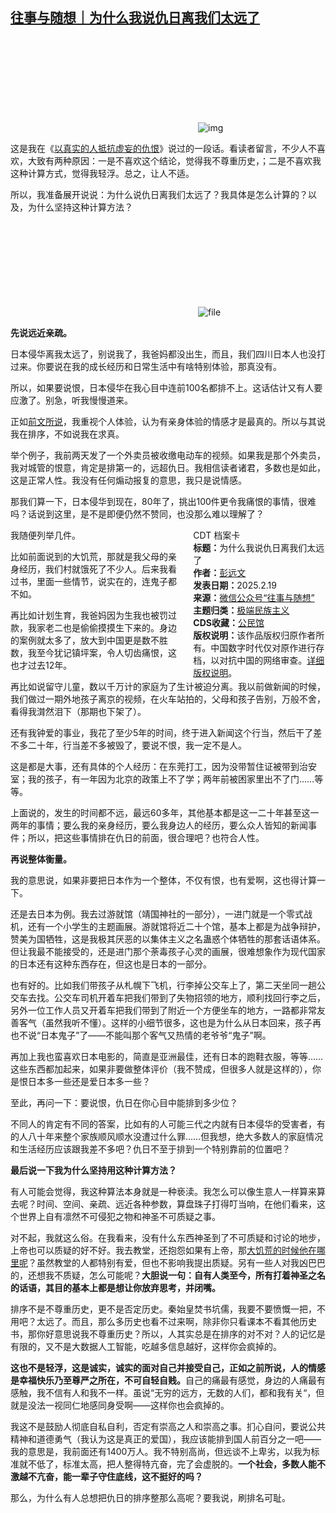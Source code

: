 <!--1739955122000-->
[往事与随想｜为什么我说仇日离我们太远了](https://chinadigitaltimes.net/chinese/715955.html)
------

<p><img decoding="async" src="data:image/svg+xml,%3Csvg%20xmlns='http://www.w3.org/2000/svg'%20viewBox='0%200%200%200'%3E%3C/svg%3E" alt="img" data-lazy-src="https://chinadigitaltimes.net/chinese/files/2024/06/苏州日本.jpeg"><noscript><img decoding="async" src="https://chinadigitaltimes.net/chinese/files/2024/06/苏州日本.jpeg" alt="img"></noscript></p><p>这是我在《<a href="https://mp.weixin.qq.com/s?__biz=MzI1NzEwOTI3OQ==&amp;mid=2648484103&amp;idx=1&amp;sn=d53d95564cc5c73706bc27b3d33f1029&amp;scene=21#wechat_redirect">以真实的人抵抗虚妄的仇恨</a>》说过的一段话。看读者留言，不少人不喜欢，大致有两种原因：一是不喜欢这个结论，觉得我不尊重历史，；二是不喜欢我这种计算方式，觉得我轻浮。总之，让人不适。</p><p>所以，我准备展开说说：为什么说仇日离我们太远了？我具体是怎么计算的？以及，为什么坚持这种计算方法？</p><p><img decoding="async" src="data:image/svg+xml,%3Csvg%20xmlns='http://www.w3.org/2000/svg'%20viewBox='0%200%200%200'%3E%3C/svg%3E" alt="file" data-lazy-src="https://chinadigitaltimes.net/chinese/files/2025/02/image-1739962381382.png"><noscript><img decoding="async" src="https://chinadigitaltimes.net/chinese/files/2025/02/image-1739962381382.png" alt="file"></noscript></p><p><strong>先说远近亲疏。</strong></p><p>日本侵华离我太远了，别说我了，我爸妈都没出生，而且，我们四川日本人也没打过来。你要说在我的成长经历和日常生活中有啥特别体验，那真没有。</p><p>所以，如果要说恨，日本侵华在我心目中连前100名都排不上。这话估计又有人要应激了。别急，听我慢慢道来。</p><p>正如<a href="http://mp.weixin.qq.com/s?__biz=MzI1NzEwOTI3OQ==&amp;mid=2648484103&amp;idx=1&amp;sn=d53d95564cc5c73706bc27b3d33f1029&amp;chksm=f2347577c543fc6186c0855fcf38d12857a81595e6a6f8ffaafbb4521e660cff7e6339cefdf5&amp;scene=21#wechat_redirect">前文所说</a>，我重视个人体验，认为有亲身体验的情感才是最真的。所以与其说我在排序，不如说我在求真。</p><p>举个例子，我前两天发了一个外卖员被收缴电动车的视频。如果我是那个外卖员，我对城管的恨意，肯定是排第一的，远超仇日。我相信读者诸君，多数也是如此，这是正常人性。我没有任何煽动报复的意思，我只是说情感。</p><p>那我们算一下，日本侵华到现在，80年了，挑出100件更令我痛恨的事情，很难吗？话说到这里，是不是即便仍然不赞同，也没那么难以理解了？</p><div style="width:42%;float:right;padding-left:20px;"><div class="su-spoiler su-spoiler-style-fancy su-spoiler-icon-chevron-circle" data-scroll-offset="0" data-anchor-in-url="no"><div class="su-spoiler-title" tabindex="0" role="button"><span class="su-spoiler-icon"></span>CDT 档案卡</div><div class="su-spoiler-content su-u-clearfix su-u-trim"><strong>标题：</strong>为什么我说仇日离我们太远了<br><strong>作者：</strong><a href="https://chinadigitaltimes.net/space/往事与随想" target="_blank">彭远文</a><br><strong>发表日期：</strong>2025.2.19<br><strong>来源：</strong><a href="https://web.archive.org/web/*/https://mp.weixin.qq.com/s/JJEYayNET5LTBEGDwVcV1A" target="_blank">微信公众号“往事与随想”</a><br><strong>主题归类：</strong><a href="https://chinadigitaltimes.net/space/极端民族主义" target="_blank">极端民族主义</a><br><strong>CDS收藏：</strong><a href="https://chinadigitaltimes.net/space/%E5%85%AC%E6%B0%91%E9%A6%86" target="_blank" rel="noopener">公民馆</a><br><strong>版权说明：</strong>该作品版权归原作者所有。中国数字时代仅对原作进行存档，以对抗中国的网络审查。<a href="https://chinadigitaltimes.net/chinese/copyright">详细版权说明</a>。</div></div></div><p>我随便列举几件。</p><p>比如前面说到的大饥荒，那就是我父母的亲身经历，我们村就饿死了不少人。后来我看过书，里面一些情节，说实在的，连鬼子都不如。</p><p>再比如计划生育，我爸妈因为生我也被罚过款，我家老二也是偷偷摸摸生下来的。身边的案例就太多了，放大到中国更是数不胜数，我至今犹记镇坪案，令人切齿痛恨，这也才过去12年。</p><p>再比如说留守儿童，数以千万计的家庭为了生计被迫分离。我以前做新闻的时候，我们做过一期外地孩子离京的视频，在火车站拍的，父母和孩子告别，万般不舍，看得我潸然泪下（那期也下架了）。</p><p>还有我钟爱的事业，我花了至少5年的时间，终于进入新闻这个行当，然后干了差不多二十年，行当差不多被毁了，要说不恨，我一定不是人。</p><p>这是都是大事，还有具体的个人经历：在东莞打工，因为没带暂住证被带到治安室；我的孩子，有一年因为北京的政策上不了学；两年前被困家里出不了门……等等。</p><p>上面说的，发生的时间都不远，最远60多年，其他基本都是这一二十年甚至这一两年的事情；要么我的亲身经历，要么我身边人的经历，要么众人皆知的新闻事件；所以，把这些事情排在仇日的前面，很合理吧？也符合人性。</p><p><strong>再说整体衡量。</strong></p><p>我的意思说，如果非要把日本作为一个整体，不仅有恨，也有爱啊，这也得计算一下。</p><p>还是去日本为例。我去过游就馆（靖国神社的一部分），一进门就是一个零式战机，还有一个小学生的主题画展。游就馆将近二十个馆，基本上都是为战争辩护，赞美为国牺牲，这是我极其厌恶的以集体主义之名蛊惑个体牺牲的那套话语体系。但让我最不能接受的，还是进门那个荼毒孩子心灵的画展，很难想象作为现代国家的日本还有这种东西存在，但这也是日本的一部分。</p><p>也有好的。比如我们带孩子从札幌下飞机，行李掉公交车上了，第二天坐同一趟公交车去找。公交车司机开着车把我们带到了失物招领的地方，顺利找回行李之后，另外一位工作人员又开着车把我们带到了附近一个方便坐车的地方，一路都非常友善客气（虽然我听不懂）。这样的小细节很多，这也是为什么从日本回来，孩子再也不说“日本鬼子”了——不能叫那个客气又热情的老爷爷“鬼子”啊。</p><p>再加上我也蛮喜欢日本电影的，简直是亚洲最佳，还有日本的跑鞋衣服，等等……这些东西都加起来，如果非要做整体评价（我不赞成，但很多人就是这样的），你是恨日本多一些还是爱日本多一些？</p><p>至此，再问一下：要说恨，仇日在你心目中能排到多少位？</p><p>不同人的肯定有不同的答案，比如有的人可能三代之内就有日本侵华的受害者，有的人八十年来整个家族顺风顺水没遭过什么罪……但我想，绝大多数人的家庭情况和生活经历应该跟我差不多吧？仇日不至于排到一个特别靠前的位置吧？</p><p><strong>最后说一下我为什么坚持用这种计算方法？</strong></p><p>有人可能会觉得，我这种算法本身就是一种亵渎。我怎么可以像生意人一样算来算去呢？时间、空间、亲疏、远近各种参数，算盘珠子打得叮当响，在他们看来，这个世界上自有凛然不可侵犯之物和神圣不可质疑之事。</p><p>对不起，我就这么俗。在我看来，没有什么东西神圣到了不可质疑和讨论的地步，上帝也可以质疑的好不好。我去教堂，还抱怨如果有上帝，那<a href="http://mp.weixin.qq.com/s?__biz=MzI1NzEwOTI3OQ==&amp;mid=2648483933&amp;idx=1&amp;sn=07e939520eb992aff6fd9e580e0156c3&amp;chksm=f234742dc543fd3b5474c3b00836bc6a02306eba7bd69fac422d3b062e2b821d7257d1fd8332&amp;scene=21#wechat_redirect">大饥荒的时候他在哪里呢</a>？虽然教堂的人都特别有爱，但也不影响我提出质疑。另有一些人对我凶巴巴的，还想我不质疑，怎么可能呢？<strong>大胆说一句：自有人类至今，所有打着神圣之名的话语，其目的基本上都是想让你放弃思考，并闭嘴。</strong></p><p>排序不是不尊重历史，更不是否定历史。秦始皇焚书坑儒，我要不要愤慨一把，不用吧？太远了。而且，那么多历史也看不过来啊，除非你只看课本不看其他历史书，那你好意思说我不尊重历史？所以，人其实总是在排序的对不对？人的记忆是有限的，又不是大数据人工智能，吃越多信息越好，这样你会疯掉的。</p><p><strong>这也不是轻浮，这是诚实，诚实的面对自己并接受自己，正如之前所说，人的情感是幸福快乐乃至尊严之所在，不可自轻自贱。</strong>自己的痛最有感觉，身边的人痛最有感触，我不信有人和我不一样。虽说“无穷的远方，无数的人们，都和我有关“，但就是没法一视同仁地感同身受啊——这样你也会疯掉的。</p><p>我这不是鼓励人彻底自私自利，否定有崇高之人和崇高之事。扪心自问，要说公共精神和道德勇气（我认为这是真正的爱国），我应该能排到国人前百分之一吧——我的意思是，我前面还有1400万人。我不特别高尚，但远谈不上卑劣，以我为标准就不低了，标准太高，把人整得特亢奋，完了会虚脱的。<strong>一个社会，多数人能不激越不亢奋，能一辈子守住底线，这不挺好的吗？</strong></p><p>那么，为什么有人总想把仇日的排序整那么高呢？要我说，刷排名可耻。</p><div class="addtoany_share_save_container addtoany_content addtoany_content_bottom"><div class="a2a_kit a2a_kit_size_32 addtoany_list" data-a2a-url="https://chinadigitaltimes.net/chinese/715955.html" data-a2a-title="往事与随想｜为什么我说仇日离我们太远了"><a class="a2a_button_facebook" href="https://www.addtoany.com/add_to/facebook?linkurl=https%3A%2F%2Fchinadigitaltimes.net%2Fchinese%2F715955.html&amp;linkname=%E5%BE%80%E4%BA%8B%E4%B8%8E%E9%9A%8F%E6%83%B3%EF%BD%9C%E4%B8%BA%E4%BB%80%E4%B9%88%E6%88%91%E8%AF%B4%E4%BB%87%E6%97%A5%E7%A6%BB%E6%88%91%E4%BB%AC%E5%A4%AA%E8%BF%9C%E4%BA%86" title="Facebook" rel="nofollow noopener" target="_blank"></a><a class="a2a_button_twitter" href="https://www.addtoany.com/add_to/twitter?linkurl=https%3A%2F%2Fchinadigitaltimes.net%2Fchinese%2F715955.html&amp;linkname=%E5%BE%80%E4%BA%8B%E4%B8%8E%E9%9A%8F%E6%83%B3%EF%BD%9C%E4%B8%BA%E4%BB%80%E4%B9%88%E6%88%91%E8%AF%B4%E4%BB%87%E6%97%A5%E7%A6%BB%E6%88%91%E4%BB%AC%E5%A4%AA%E8%BF%9C%E4%BA%86" title="Twitter" rel="nofollow noopener" target="_blank"></a><a class="a2a_button_telegram" href="https://www.addtoany.com/add_to/telegram?linkurl=https%3A%2F%2Fchinadigitaltimes.net%2Fchinese%2F715955.html&amp;linkname=%E5%BE%80%E4%BA%8B%E4%B8%8E%E9%9A%8F%E6%83%B3%EF%BD%9C%E4%B8%BA%E4%BB%80%E4%B9%88%E6%88%91%E8%AF%B4%E4%BB%87%E6%97%A5%E7%A6%BB%E6%88%91%E4%BB%AC%E5%A4%AA%E8%BF%9C%E4%BA%86" title="Telegram" rel="nofollow noopener" target="_blank"></a><a class="a2a_button_reddit" href="https://www.addtoany.com/add_to/reddit?linkurl=https%3A%2F%2Fchinadigitaltimes.net%2Fchinese%2F715955.html&amp;linkname=%E5%BE%80%E4%BA%8B%E4%B8%8E%E9%9A%8F%E6%83%B3%EF%BD%9C%E4%B8%BA%E4%BB%80%E4%B9%88%E6%88%91%E8%AF%B4%E4%BB%87%E6%97%A5%E7%A6%BB%E6%88%91%E4%BB%AC%E5%A4%AA%E8%BF%9C%E4%BA%86" title="Reddit" rel="nofollow noopener" target="_blank"></a><a class="a2a_button_whatsapp" href="https://www.addtoany.com/add_to/whatsapp?linkurl=https%3A%2F%2Fchinadigitaltimes.net%2Fchinese%2F715955.html&amp;linkname=%E5%BE%80%E4%BA%8B%E4%B8%8E%E9%9A%8F%E6%83%B3%EF%BD%9C%E4%B8%BA%E4%BB%80%E4%B9%88%E6%88%91%E8%AF%B4%E4%BB%87%E6%97%A5%E7%A6%BB%E6%88%91%E4%BB%AC%E5%A4%AA%E8%BF%9C%E4%BA%86" title="WhatsApp" rel="nofollow noopener" target="_blank"></a><a class="a2a_button_email" href="https://www.addtoany.com/add_to/email?linkurl=https%3A%2F%2Fchinadigitaltimes.net%2Fchinese%2F715955.html&amp;linkname=%E5%BE%80%E4%BA%8B%E4%B8%8E%E9%9A%8F%E6%83%B3%EF%BD%9C%E4%B8%BA%E4%BB%80%E4%B9%88%E6%88%91%E8%AF%B4%E4%BB%87%E6%97%A5%E7%A6%BB%E6%88%91%E4%BB%AC%E5%A4%AA%E8%BF%9C%E4%BA%86" title="Email" rel="nofollow noopener" target="_blank"></a><a class="a2a_button_copy_link" href="https://www.addtoany.com/add_to/copy_link?linkurl=https%3A%2F%2Fchinadigitaltimes.net%2Fchinese%2F715955.html&amp;linkname=%E5%BE%80%E4%BA%8B%E4%B8%8E%E9%9A%8F%E6%83%B3%EF%BD%9C%E4%B8%BA%E4%BB%80%E4%B9%88%E6%88%91%E8%AF%B4%E4%BB%87%E6%97%A5%E7%A6%BB%E6%88%91%E4%BB%AC%E5%A4%AA%E8%BF%9C%E4%BA%86" title="Copy Link" rel="nofollow noopener" target="_blank"></a><a class="a2a_dd addtoany_share_save addtoany_share" href="https://www.addtoany.com/share"></a></div></div>

